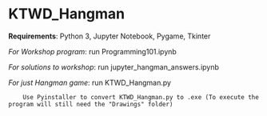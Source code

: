 # KTWD_Hangman
**Requirements**: Python 3, Jupyter Notebook, Pygame, Tkinter

*For Workshop program*: run Programming101.ipynb

*For solutions to workshop*: run jupyter_hangman_answers.ipynb
  
*For just Hangman game*: run KTWD_Hangman.py

        Use Pyinstaller to convert KTWD_Hangman.py to .exe (To execute the program will still need the "Drawings" folder)
